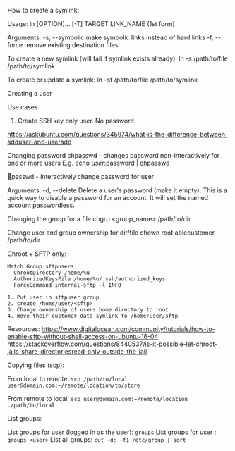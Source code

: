 How to create a symlink:

Usage:
ln [OPTION]... [-T] TARGET LINK_NAME   (1st form)

Arguments:
-s, --symbolic              make symbolic links instead of hard links
-f, --force                 remove existing destination files

To create a new symlink (will fail if symlink exists already):
ln -s /path/to/file /path/to/symlink

To create or update a symlink:
ln -sf /path/to/file /path/to/symlink


Creating a user

Use cases
1. Create SSH key only user. No password


https://askubuntu.com/questions/345974/what-is-the-difference-between-adduser-and-useradd


Changing password
chpasswd - changes password non-interactively for one or more users
E.g. echo $user:$password | chpasswd

passwd - interactively change password for user

Arguments:
-d, --delete
           Delete a user's password (make it empty). This is a quick way to
           disable a password for an account. It will set the named account
           passwordless.


Changing the group for a file
chgrp <group_name> /path/to/dir


Change user and group ownership for dir/file
chown root:ablecustomer /path/to/dir


Chroot + SFTP only:

```
Match Group sftpusers
  ChrootDirectory /home/%u
  AuthorizedKeysFile /home/%u/.ssh/authorized_keys
  ForceCommand internal-sftp -l INFO

1. Put user in sftpuser group
2. create /home/user/<sftp>
3. Change ownership of users home directory to root
4. move their customer data symlink to /home/user/sftp

```

Resources: https://www.digitalocean.com/community/tutorials/how-to-enable-sftp-without-shell-access-on-ubuntu-16-04
https://stackoverflow.com/questions/8440537/is-it-possible-let-chroot-jails-share-directoriesread-only-outside-the-jail


Copying files (scp):

From local to remote:
`scp /path/to/local user@domain.com:~/remote/location/to/store`

From remote to local:
`scp user@domain.com:~/remote/location ./path/to/local`


List groups:

List groups for user (logged in as the user): `groups`
List groups for user : `groups <user>`
List all groups: `cut -d: -f1 /etc/group | sort`
